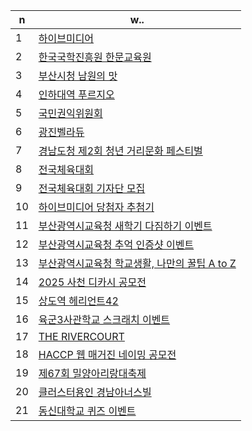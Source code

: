
| n | w.. |
| ------------ | ------------- |
| 1 | <a href="https://github.com/mirtodipanarea/works/tree/master/hiveMedia"> 하이브미디어 </a>  |
| 2 | <a href="https://github.com/mirtodipanarea/works/tree/master/hanmun"> 한국국학진흥원 한문교육원 </a>  |
| 3 | <a href="https://github.com/mirtodipanarea/works/tree/master/namwon"> 부산시청 남원의 맛 </a>  |
| 4 | <a href="https://github.com/mirtodipanarea/works/tree/master/inhauniversityprugio"> 인하대역 푸르지오 </a>  |
| 5 | <a href="https://github.com/mirtodipanarea/works/tree/master/acrc"> 국민권익위원회 </a>  |
| 6 | <a href="https://github.com/mirtodipanarea/works/tree/master/gwangjinbelladue"> 광진벨라듀 </a>  |
| 7 | <a href="https://github.com/mirtodipanarea/works/tree/master/bloodline"> 경남도청 제2회 청년 거리문화 페스티벌 </a>  |
| 8 | <a href="https://github.com/mirtodipanarea/works/tree/master/nationalsport"> 전국체육대회 </a>  |
| 9 | <a href="https://github.com/mirtodipanarea/works/tree/master/nationalsportreporter"> 전국체육대회 기자단 모집 </a>  |
| 10 | <a href="https://github.com/mirtodipanarea/works/tree/master/hivedraw"> 하이브미디어 당첨자 추첨기 </a>  |
| 11 | <a href="https://github.com/mirtodipanarea/works/tree/master/busandu"> 부산광역시교육청 새학기 다짐하기 이벤트 </a>  |
| 12 | <a href="https://github.com/mirtodipanarea/works/tree/master/busandupicture"> 부산광역시교육청 추억 인증샷 이벤트 </a>  |
| 13 | <a href="https://github.com/mirtodipanarea/works/tree/master/busandulevelup"> 부산광역시교육청 학교생활, 나만의 꿀팁 A to Z </a> 
| 14 | <a href="https://github.com/mirtodipanarea/works/tree/master/sacheondicapoem"> 2025 사천 디카시 공모전 </a>  |
| 15 | <a href="https://github.com/mirtodipanarea/works/tree/master/heriant42"> 상도역 헤리언트42 </a>  |
| 16 | <a href="https://github.com/mirtodipanarea/works/tree/master/armyacademy"> 육군3사관학교 스크래치 이벤트 </a>  |
| 17 | <a href="https://github.com/mirtodipanarea/works/tree/master/therivercourt"> THE RIVERCOURT </a>  |
| 18 | <a href="https://github.com/mirtodipanarea/works/tree/master/haccpmagazine"> HACCP 웹 매거진 네이밍 공모전 </a>  |
| 19 | <a href="https://github.com/mirtodipanarea/works/tree/master/miryangarirang"> 제67회 밀양아리랑대축제 </a>  |
| 20 | <a href="https://github.com/mirtodipanarea/works/tree/master/clusterhonorsville"> 클러스터용인 경남아너스빌 </a>  |
| 21 | <a href="https://github.com/mirtodipanarea/works/tree/master/dongshinuniversity"> 동신대학교 퀴즈 이벤트 </a>  |


